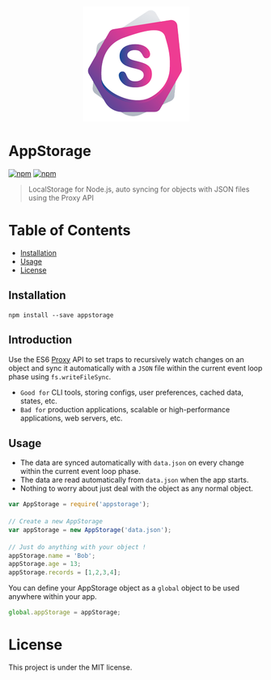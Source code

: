 <p align="center"><img src="/logo.png?raw=true" alt="AppStorage Logo"/></p>

# AppStorage

[![npm](https://img.shields.io/npm/v/appstorage.svg)](https://www.npmjs.com/package/appstorage)
[![npm](https://img.shields.io/npm/l/appstorage.svg)](https://github.com/faressoft/appstorage/blob/master/LICENSE)

> LocalStorage for Node.js, auto syncing for objects with JSON files using the Proxy API

# Table of Contents  

* [Installation](#installation)
* [Usage](#usage)
* [License](#license)

## Installation

```
npm install --save appstorage
```

## Introduction

Use the ES6 [Proxy](https://developer.mozilla.org/en-US/docs/Web/JavaScript/Reference/Global_Objects/Proxy) API to set traps to recursively watch changes on an object and sync it automatically with a `JSON` file within the current event loop phase using `fs.writeFileSync`.

* `Good for` CLI tools, storing configs, user preferences, cached data, states, etc.
* `Bad for` production applications, scalable or high-performance applications, web servers, etc.

## Usage

* The data are synced automatically with `data.json` on every change within the current event loop phase.
* The data are read automatically from `data.json` when the app starts.
* Nothing to worry about just deal with the object as any normal object.

```js
var AppStorage = require('appstorage');

// Create a new AppStorage
var appStorage = new AppStorage('data.json');

// Just do anything with your object !
appStorage.name = 'Bob';
appStorage.age = 13;
appStorage.records = [1,2,3,4];
```

You can define your AppStorage object as a `global` object to be used anywhere within your app.

```js
global.appStorage = appStorage;
```

# License

This project is under the MIT license.
